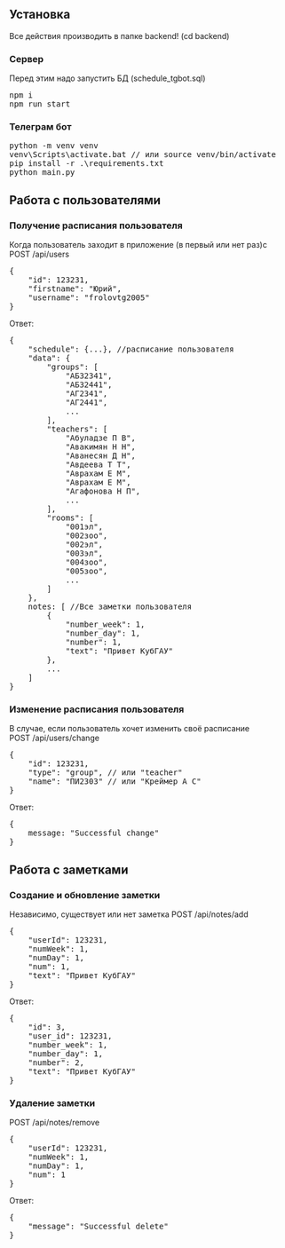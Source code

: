 <h2>Установка</h2>
Все действия производить в папке backend! (cd backend)
<h3>Сервер</h3>
Перед этим надо запустить БД (schedule_tgbot.sql)
<pre>
npm i
npm run start
</pre>
<h3>Телеграм бот</h3>
<pre>
python -m venv venv
venv\Scripts\activate.bat // или source venv/bin/activate
pip install -r .\requirements.txt
python main.py
</pre>


<h2>Работа с пользователями</h2>
<h3>Получение расписания пользователя</h3>
Когда пользователь заходит в приложение (в первый или нет раз)с<br>
POST /api/users<br>
<pre>
{
    "id": 123231,
    "firstname": "Юрий",
    "username": "frolovtg2005"
}
</pre>
Ответ:<br>
<pre>
{
    "schedule": {...}, //расписание пользователя
    "data": {
        "groups": [
            "АБЗ2341",
            "АБЗ2441",
            "АГ2341",
            "АГ2441",
            ...
        ],
        "teachers": [
            "Абуладзе П В",
            "Авакимян Н Н",
            "Аванесян Д Н",
            "Авдеева Т Т",
            "Аврахам Е М",
            "Аврахам Е М",
            "Агафонова Н П",
            ...
        ],
        "rooms": [
            "001эл",
            "002зоо",
            "002эл",
            "003эл",
            "004зоо",
            "005зоо",
            ...
        ]
    },
    notes: [ //Все заметки пользователя
        {
            "number_week": 1,
            "number_day": 1,
            "number": 1,
            "text": "Привет КубГАУ"
        },
        ...
    ]
}
</pre>

<h3>Изменение расписания пользователя</h3>
В случае, если пользователь хочет изменить своё расписание<br>
POST /api/users/change<br>
<pre>
{
    "id": 123231,
    "type": "group", // или "teacher"
    "name": "ПИ2303" // или "Креймер А С"
}
</pre>
Ответ:
<pre>
{
    message: "Successful change"
}
</pre>



<h2>Работа с заметками</h2>
<h3>Создание и обновление заметки</h3>
Независимо, существует или нет заметка
POST /api/notes/add<br>
<pre>
{
    "userId": 123231,
    "numWeek": 1,
    "numDay": 1,
    "num": 1,
    "text": "Привет КубГАУ"
}
</pre>
Ответ:
<pre>
{
    "id": 3,
    "user_id": 123231,
    "number_week": 1,
    "number_day": 1,
    "number": 2,
    "text": "Привет КубГАУ"
}
</pre>

<h3>Удаление заметки</h3>
POST /api/notes/remove<br>
<pre>
{
    "userId": 123231,
    "numWeek": 1,
    "numDay": 1,
    "num": 1
}
</pre>
Ответ:
<pre>
{
    "message": "Successful delete"
}
</pre>